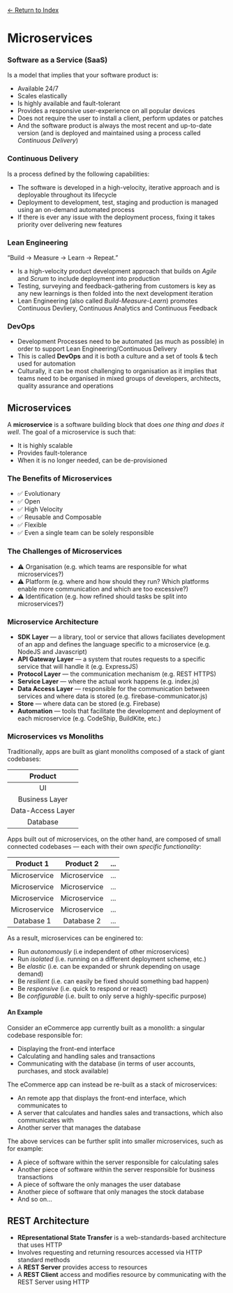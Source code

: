 [← Return to Index](https://github.com/cjmlgrto/fit3140-notes/)

# Microservices

### Software as a Service (SaaS)

Is a model that implies that your software product is:

- Available 24/7
- Scales elastically
- Is highly available and fault-tolerant
- Provides a responsive user-experience on all popular devices
- Does not require the user to install a client, perform updates or patches
- And the software product is always the most recent and up-to-date version (and is deployed and maintained using a process called _Continuous Delivery_)

### Continuous Delivery

Is a process defined by the following capabilities:

- The software is developed in a high-velocity, iterative approach and is deployable throughout its lifecycle
- Deployment to development, test, staging and production is managed using an on-demand automated process
- If there is ever any issue with the deployment process, fixing it takes priority over delivering new features

### Lean Engineering

“Build → Measure → Learn → Repeat.”

- Is a high-velocity product development approach that builds on _Agile_ and _Scrum_ to include deployment into production
- Testing, surveying and feedback-gathering from customers is key as any new learnings is then folded into the next development iteration
- Lean Engineering (also called _Build-Measure-Learn_) promotes Continuous Devliery, Continuous Analytics and Continuous Feedback

### DevOps

- Development Processes need to be automated (as much as possible) in order to support Lean Engineering/Continuous Delivery
- This is called **DevOps** and it is both a culture and a set of tools & tech used for automation
- Culturally, it can be most challenging to organisation as it implies that teams need to be organised in mixed groups of developers, architects, quality assurance and operations

## Microservices

A **microservice** is a software building block that does _one thing and does it well_. The goal of a microservice is such that:

- It is highly scalable
- Provides fault-tolerance
- When it is no longer needed, can be de-provisioned

### The Benefits of Microservices

- ✅ Evolutionary
- ✅ Open
- ✅ High Velocity
- ✅ Reusable and Composable
- ✅ Flexible
- ✅ Even a single team can be solely responsible

### The Challenges of Microservices

- ⚠️ Organisation (e.g. which teams are responsible for what microservices?)
- ⚠️ Platform (e.g. where and how should they run? Which platforms enable more communication and which are too excessive?)
- ⚠️ Identification (e.g. how refined should tasks be split into microservices?)

### Microservice Architecture

- **SDK Layer** — a library, tool or service that allows faciliates development of an app and defines the language specific to a microservice (e.g. NodeJS and Javascript)
- **API Gateway Layer** — a system that routes requests to a specific service that will handle it (e.g. ExpressJS)
- **Protocol Layer** — the communication mechanism (e.g. REST HTTPS)
- **Service Layer** — where the actual work happens (e.g. index.js)
- **Data Access Layer** — responsible for the communication between services and where data is stored (e.g. firebase-communicator.js)
- **Store** — where data can be stored (e.g. Firebase)
- **Automation** — tools that facilitate the development and deployment of each microservice (e.g. CodeShip, BuildKite, etc.)

### Microservices vs Monoliths

Traditionally, apps are built as giant monoliths composed of a stack of giant codebases:

| Product |
| :---: |
| UI |
| Business Layer |
| Data-Access Layer |
| Database |

Apps built out of microservices, on the other hand, are composed of small connected codebases — each with their own _specific functionality_:

| Product 1 | Product 2 | ... |
| :---: | :---: | :---: |
| Microservice | Microservice | ... |
| Microservice | Microservice | ... |
| Microservice | Microservice | ... |
| Microservice | Microservice | ... |
| Database 1 | Database 2 | ... |

As a result, microservices can be enginered to: 

- Run _autonomously_ (i.e independent of other microservices)
- Run _isolated_ (i.e. running on a different deployment scheme, etc.)
- Be _elastic_ (i.e. can be expanded or shrunk depending on usage demand)
- Be _resilient_ (i.e. can easily be fixed should something bad happen)
- Be _responsive_ (i.e. quick to respond or react)
- Be _configurable_ (i.e. built to only serve a highly-specific purpose)

#### An Example

Consider an eCommerce app currently built as a monolith: a singular codebase responsible for:

- Displaying the front-end interface
- Calculating and handling sales and transactions
- Communicating with the database (in terms of user accounts, purchases, and stock available)

The eCommerce app can instead be re-built as a stack of microservices:

- An remote app that displays the front-end interface, which communicates to
- A server that calculates and handles sales and transactions, which also communicates with
- Another server that manages the database

The above services can be further split into smaller microservices, such as for example:

- A piece of software within the server responsible for calculating sales
- Another piece of software within the server responsible for business transactions
- A piece of software the only manages the user database
- Another piece of software that only manages the stock database
- And so on...

## REST Architecture

- **REpresentational State Transfer** is a web-standards-based architecture that uses HTTP
- Involves requesting and returning resources accessed via HTTP standard methods
- A **REST Server** provides access to resources
- A **REST Client** access and modifies resource by communicating with the REST Server using HTTP
